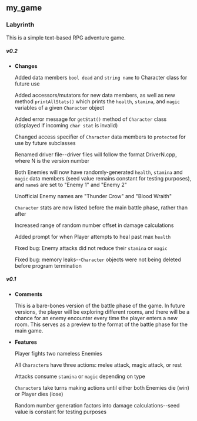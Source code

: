 my_game
-------

### Labyrinth ###

This is a simple text-based RPG adventure game.

##### v0.2 #####

* **Changes**

	Added data members `bool dead` and `string name` to Character class for future use
	
	Added accessors/mutators for new data members, as well as new method `printAllStats()` which prints the `health`, `stamina`, and `magic` variables of a given `Character` object
	
	Added error message for `getStat()` method of `Character` class (displayed if incoming `char stat` is invalid)
	
	Changed access specifier of `Character` data members to `protected` for use by future subclasses
	
	Renamed driver file--driver files will follow the format DriverN.cpp, where N is the version number
	
	Both Enemies will now have randomly-generated `health`, `stamina` and `magic` data members (seed value remains constant for testing purposes), and `name`s are set to "Enemy 1" and "Enemy 2"
	
	Unofficial Enemy names are "Thunder Crow" and "Blood Wraith"
	
	`Character` stats are now listed before the main battle phase, rather than after
	
	Increased range of random number offset in damage calculations
	
	Added prompt for when Player attempts to heal past max `health`
	
	Fixed bug: Enemy attacks did not reduce their `stamina` or `magic`
		
	Fixed bug: memory leaks--`Character` objects were not being deleted before program termination

##### v0.1 #####

*	**Comments**
	
	This is a bare-bones version of the battle phase of the game. In future versions, the player will be exploring different rooms, and there will be a chance for an enemy encounter every time the player enters a new room. This serves as a preview to the format of the battle phase for the main game.
		
*	**Features**
	
	Player fights two nameless Enemies
	
	All `Character`s have three actions: melee attack, magic attack, or rest
	
	Attacks consume `stamina` or `magic` depending on type
	
	`Character`s take turns making actions until either both Enemies die (win) or Player dies (lose)
	
	Random number generation factors into damage calculations--seed value is constant for testing purposes
	
